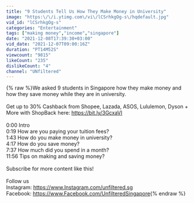 ```yaml
---
title: "9 Students Tell Us How They Make Money in University"
image: "https:\/\/i.ytimg.com\/vi\/lCSrhkgOg-s\/hqdefault.jpg"
vid_id: "lCSrhkgOg-s"
categories: "Entertainment"
tags: ["making money","income","singapore"]
date: "2021-12-08T17:39:30+03:00"
vid_date: "2021-12-07T09:00:16Z"
duration: "PT14M52S"
viewcount: "9815"
likeCount: "235"
dislikeCount: "4"
channel: "UNfiltered"
---
```

{% raw %}We asked 9 students in Singapore how they make money and how they save money while they are in university.<br /><br />Get up to 30% Cashback from Shopee, Lazada, ASOS, Lululemon, Dyson + More with ShopBack here: <a rel="nofollow" target="blank" href="https://bit.ly/3GcxaVI">https://bit.ly/3GcxaVI</a><br /><br />0:00 Intro<br />0:19 How are you paying your tuition fees?<br />1:43 How do you make money in university?<br />4:17 How do you save money?<br />7:37 How much did you spend in a month?<br />11:56 Tips on making and saving money?<br /><br />Subscribe for more content like this!<br /><br />Follow us<br />Instagram:  <a rel="nofollow" target="blank" href="https://www.Instagram.com/unfiltered.sg">https://www.Instagram.com/unfiltered.sg</a><br />Facebook:  <a rel="nofollow" target="blank" href="https://www.Facebook.com/UnfilteredSingapore">https://www.Facebook.com/UnfilteredSingapore</a>{% endraw %}
